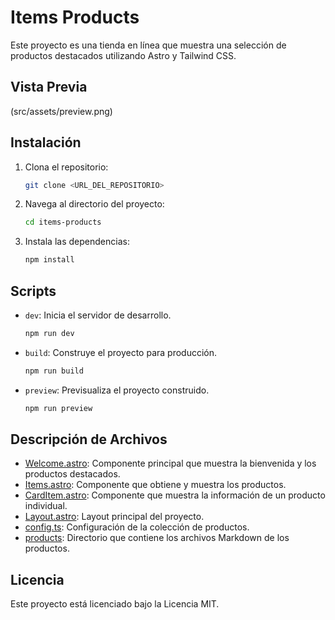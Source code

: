 # Items Products

Este proyecto es una tienda en línea que muestra una selección de productos destacados utilizando Astro y Tailwind CSS.

## Vista Previa
(src/assets/preview.png)


## Instalación

1. Clona el repositorio:
    ```sh
    git clone <URL_DEL_REPOSITORIO>
    ```
2. Navega al directorio del proyecto:
    ```sh
    cd items-products
    ```
3. Instala las dependencias:
    ```sh
    npm install
    ```

## Scripts

- `dev`: Inicia el servidor de desarrollo.
    ```sh
    npm run dev
    ```
- `build`: Construye el proyecto para producción.
    ```sh
    npm run build
    ```
- `preview`: Previsualiza el proyecto construido.
    ```sh
    npm run preview
    ```

## Descripción de Archivos

- [Welcome.astro](http://_vscodecontentref_/26): Componente principal que muestra la bienvenida y los productos destacados.
- [Items.astro](http://_vscodecontentref_/27): Componente que obtiene y muestra los productos.
- [CardItem.astro](http://_vscodecontentref_/28): Componente que muestra la información de un producto individual.
- [Layout.astro](http://_vscodecontentref_/29): Layout principal del proyecto.
- [config.ts](http://_vscodecontentref_/30): Configuración de la colección de productos.
- [products](http://_vscodecontentref_/31): Directorio que contiene los archivos Markdown de los productos.

## Licencia

Este proyecto está licenciado bajo la Licencia MIT.